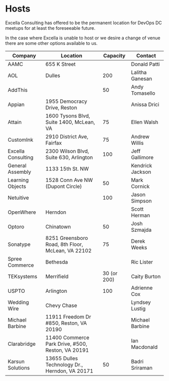 # Hosts

Excella Consulting has offered to be the permanent location for DevOps DC meetups for at least the foreseeable future.

In the case where Excella is unable to host or we desire a change of venue there are some other options available to us.

|Company|Location|Capacity|Contact|
|-------|--------|--------|-------|
|AAMC|655 K Street||Donald Patti|
|AOL|Dulles|200|Lalitha Ganesan|
|AddThis||50|Andy Tomasello|
|Appian|1955 Democracy Drive, Reston||Anissa Drici|
|Attain|1600 Tysons Blvd, Suite 1400, McLean, VA|75|Ellen Walsh|
|CustomInk|2910 District Ave, Fairfax|75|Andrew Willis|
|Excella Consulting|2300 Wilson Blvd, Suite 630, Arlington|100|Jeff Gallimore|
|General Assembly|1133 15th St. NW||Kendrick Jackson|
|Learning Objects|1528 Conn Ave NW (Dupont Circle)|50|Mark Cornick|
|Netuitive||100|Jason Simpson|
|OpenWhere|Herndon||Scott Herman|
|Optoro|Chinatown|50|Josh Szmajda|
|Sonatype|8251 Greensboro Road, 8th Floor, McLean, VA  22102|75|Derek Weeks
|Spree Commerce|Bethesda||Ric Lister|
|TEKsystems|Merrifield|30 (or 200)|Caity Burton|
|USPTO|Arlington|100|Adrienne Cox|
|Wedding Wire|Chevy Chase||Lyndsey Lustig|
|Michael Barbine|11911 Freedom Dr #850, Reston, VA 20190||Michael Barbine|
|Clarabridge|11400 Commerce Park Drive, #500, Reston, VA 20191||Ian Macdonald|
|Karsun Solutions|13655 Dulles Technology Dr., Herndon, VA 20171|50|Badri Sriraman|
